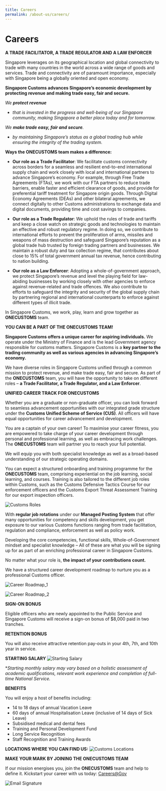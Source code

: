 ```yaml
---
title: Careers
permalink: /about-us/careers/
---
```

# Careers

**A TRADE FACILITATOR, A TRADE REGULATOR AND A LAW ENFORCER**

Singapore leverages on its geographical location and global connectivity to trade with many countries in the world across a wide range of goods and services. Trade and connectivity are of paramount importance, especially with Singapore being a globally oriented and open economy. 

**Singapore Customs advances Singapore’s economic development by protecting revenue and making trade easy, fair and secure.**

*We **protect revenue***
* *that is invested in the progress and well-being of our Singapore community, making Singapore a better place today and for tomorrow.*

*We **make trade easy, fair and secure**.*
* *by maintaining Singapore’s status as a global trading hub while ensuring the integrity of the trading system.*

**Ways the ONECUSTOMS team makes a difference:**

* **Our role as a Trade Facilitator**: We facilitate customs connectivity across borders for a seamless and resilient end-to-end international supply chain and work closely with local and international partners to advance Singapore’s economy. For example, through Free Trade Agreements (FTAs), we work with our FTA partners to reduce trade barriers, enable faster and efficient clearance of goods, and provide for preferential tariff treatment for Singapore origin goods. Through Digital Economy Agreements (DEAs) and other bilateral agreements, we connect digitally to other Customs administrations to exchange data and digital documents, providing time and cost savings to companies.

* **Our role as a Trade Regulator**: We uphold the rules of trade and tariffs and keep a close watch on strategic goods and technologies to maintain an effective and robust regulatory regime. In doing so, we contribute to international efforts to prevent the proliferation of arms, missiles and weapons of mass destruction and safeguard Singapore’s reputation as a global trade hub trusted by foreign trading partners and businesses. We maintain a robust duty and tax collection regime, that contributes about close to 15% of total government annual tax revenue, hence contributing to nation building.

* **Our role as a Law Enforcer**: Adopting a whole-of-government approach, we protect Singapore’s revenue and level the playing field for law-abiding businesses by working closely with other agencies to enforce against revenue-related and trade offences. We also contribute to efforts to safeguard the integrity and security of the global supply chain by partnering regional and international counterparts to enforce against different types of illicit trade.

In Singapore Customs, we work, play, learn and grow together as **ONECUSTOMS** team.

**YOU CAN BE A PART OF THE ONECUSTOMS TEAM!**

**Singapore Customs offers a unique career for aspiring individuals.** We operate under the Ministry of Finance and is the lead Government agency responsible for customs matters. Singapore Customs is a **key partner to the trading community as well as various agencies in advancing Singapore’s economy.**

We have diverse roles in Singapore Customs unified through a common mission to protect revenue, and make trade easy, fair and secure. As part of the **ONECUSTOMS** team, you will have the opportunity to take on different roles – **a Trade Facilitator, a Trade Regulator, and a Law Enforcer**. 

**UNIFIED CAREER TRACK FOR ONECUSTOMS**

Whether you are a graduate or non-graduate officer, you can look forward to seamless advancement opportunities with our integrated grade structure under the **Customs Unified Scheme of Service (CUS)**. All officers will have equal opportunities for career advancement and development.

You are a captain of your own career! To maximise your career fitness, you are empowered to take charge of your career development through personal and professional learning, as well as embracing work challenges. The **ONECUSTOMS** team will partner you to reach your full potential.

We will equip you with both specialist knowledge as well as a broad-based understanding of our strategic operating domains.

You can expect a structured onboarding and training programme for the **ONECUSTOMS** team, comprising experiential on the job learning, social learning, and courses. Training is also tailored to the different job roles within Customs, such as the Customs Defensive Tactics Course for our enforcement officers and the Customs Export Threat Assessment Training for our export inspection officers.

![Customs Roles](/images/careers/2022-10%20Customs%20Roles.jpg)

With **regular job rotations** under our **Managed Posting System** that offer many opportunities for competency and skills development, you get exposure to our various Customs functions ranging from trade facilitation, regulation and compliance, enforcement as well as policy work.

Developing the core competencies, functional skills, Whole-of-Government mindset and specialist knowledge – All of these are what you will be signing up for as part of an enriching professional career in Singapore Customs.

No matter what your role is, **the impact of your contributions count.**

We have a structured career development roadmap to nurture you as a professional Customs officer.

![Career Roadmap_1](/images/careers/Career%20Roadmap_1.jpg)

![Career Roadmap_2](/images/careers/Career%20Roadmap_2.jpg)

**SIGN-ON BONUS**

Eligible officers who are newly appointed to the Public Service and Singapore Customs will receive a sign-on bonus of $8,000 paid in two tranches.

**RETENTION BONUS**

You will also receive attractive retention pay-outs in your 4th, 7th, and 10th year in service.

**STARTING SALARY**
![Starting Salary](/images/careers/Starting%20Salary.jpeg)

**Starting monthly salary may vary based on a holistic assessment of academic qualifications, relevant work experience and completion of full-time National Service.*

**BENEFITS**

You will enjoy a host of benefits including:
* 14 to 18 days of annual Vacation Leave
* 60 days of annual Hospitalisation Leave (inclusive of 14 days of Sick Leave)
* Subsidised medical and dental fees
* Training and Personal Development Fund 
* Long Service Recognition
* Staff Recognition and Training Awards

**LOCATIONS WHERE YOU CAN FIND US:**
![Customs Locations](/images/careers/2022-10%20Customs%20Locations.jpg)

**MAKE YOUR MARK BY JOINING THE ONECUSTOMS TEAM**

If our mission energises you, join the **ONECUSTOMS** team and help to define it. Kickstart your career with us today: [Careers@Gov](https://www.careers.hrp.gov.sg/sap/bc/ui5_ui5/sap/ZGERCFA004/index.html)

![Email Signature](/images/careers/TS%20Email%20Signature%20Final.jpg)